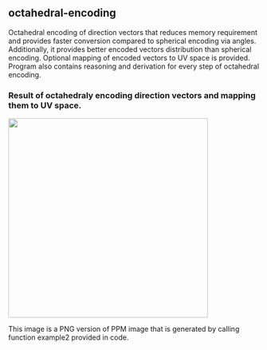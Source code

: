 ## octahedral-encoding

Octahedral encoding of direction vectors that reduces memory requirement and provides faster conversion
compared to spherical encoding via angles. Additionally, it provides better encoded vectors distribution
than spherical encoding. Optional mapping of encoded vectors to UV space is provided. Program also contains
reasoning and derivation for every step of octahedral encoding.

### Result of octahedraly encoding direction vectors and mapping them to UV space.

<img src="https://github.com/user-attachments/assets/00b16a86-8b09-4e92-b387-63fef7a0db7d" width="400" height="auto">

This image is a PNG version of PPM image that is generated by calling function example2 provided in code.
